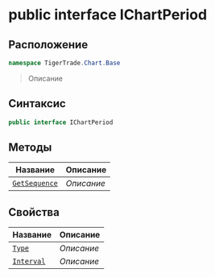 
# public interface IChartPeriod
## Расположение
```csharp
namespace TigerTrade.Chart.Base
```



> Описание

## Синтаксис
```csharp
public interface IChartPeriod
```


## Методы
| Название | Описание |
| --- | --- |
| [`GetSequence`](./IChartPeriod.cs/Методы/GetSequence.md) | *Описание* |

## Свойства
| Название | Описание |
| --- | --- |
| [`Type`](./IChartPeriod.cs/Свойства/Type.md) | *Описание* |
| [`Interval`](./IChartPeriod.cs/Свойства/Interval.md) | *Описание* |



